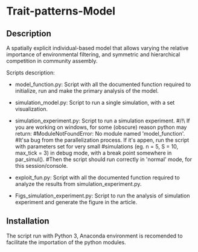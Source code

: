 # Trait-patterns-Model

## Description
A spatially explicit individual-based model that allows varying the relative importance of environmental filtering, and symmetric and hierarchical competition in community assembly.  

Scripts description:
 
 - model_function.py: Script with all the documented function required to initialize, run and make the primary analysis of the model.
 
 - simulation_model.py: Script to run a single simulation, with a set visualization.

 - simulation_experiment.py: Script to run a simulation experiment.
    #/!\ If you are working on windows, for some (obscure) reason python may return: 
    #ModuleNotFoundError: No module named  'model_function'. 
    #It'sa bug from the parallelization process. If it's appen, run the script with parameters set for very small 
    #simulations (eg. n = 5, S = 10, max_tick = 3) in debug mode, with a break point somewhere in par_simul(). 
    #Then the script should run correctly in 'normal' mode, for this session/console.
    
 - exploit_fun.py: Script with all the documented function required to analyze the results from simulation_experiment.py.

 - Figs_simulation_experiment.py: Script to run the analysis of simulation experiment and generate the figure in the article. 


## Installation
The script run with Python 3, Anaconda environment is recomended to facilitate the importation of the python modules.
 
